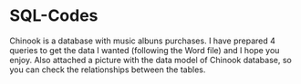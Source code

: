# SQL-Codes
Chinook is a database with music albuns purchases. I have prepared 4 queries to get the data I wanted (following the Word file) and I hope you enjoy.
Also attached a picture with the data model of Chinook database, so you can check the relationships between the tables.

